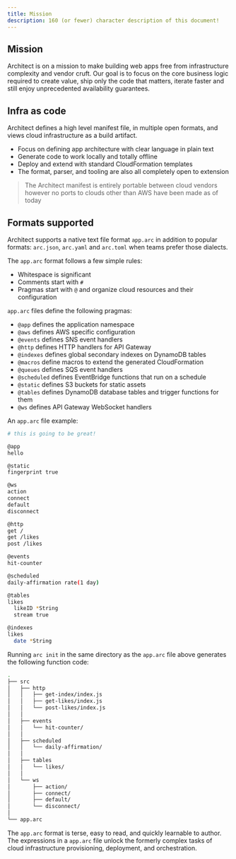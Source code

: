 ```yaml
---
title: Mission
description: 160 (or fewer) character description of this document!
---
```


## Mission

Architect is on a mission to make building web apps free from infrastructure complexity and vendor cruft. Our goal is to focus on the core business logic required to create value, ship only the code that matters, iterate faster and still enjoy unprecedented availability guarantees.

## Infra as code

Architect defines a high level manifest file, in multiple open formats, and views cloud infrastructure as a build artifact.

- Focus on defining app architecture with clear language in plain text
- Generate code to work locally and totally offline
- Deploy and extend with standard CloudFormation templates
- The format, parser, and tooling are also all completely open to extension

> The Architect manifest is entirely portable between cloud vendors however no ports to clouds other than AWS have been made as of today

## Formats supported

Architect supports a native text file format `app.arc` in addition to popular formats: `arc.json`, `arc.yaml` and `arc.toml` when teams prefer those dialects.

The `app.arc` format follows a few simple rules:

- Whitespace is significant
- Comments start with `#`
- Pragmas start with `@` and organize cloud resources and their configuration

`app.arc` files define the following pragmas:

- `@app` defines the application namespace
- `@aws` defines AWS specific configuration
- `@events` defines SNS event handlers
- `@http` defines HTTP handlers for API Gateway
- `@indexes` defines global secondary indexes on DynamoDB tables
- `@macros` define macros to extend the generated CloudFormation
- `@queues` defines SQS event handlers
- `@scheduled` defines EventBridge functions that run on a schedule
- `@static` defines S3 buckets for static assets
- `@tables` defines DynamoDB database tables and trigger functions for them
- `@ws` defines API Gateway WebSocket handlers

An `app.arc` file example:

```bash
# this is going to be great!

@app
hello

@static
fingerprint true

@ws
action
connect
default
disconnect

@http
get /
get /likes
post /likes

@events
hit-counter

@scheduled
daily-affirmation rate(1 day)

@tables
likes
  likeID *String
  stream true

@indexes
likes
  date *String
```

Running `arc init` in the same directory as the `app.arc` file above generates the following function code:

```bash
.
├── src
│   ├── http
│   │   ├── get-index/index.js
│   │   ├── get-likes/index.js
│   │   └── post-likes/index.js
│   │
│   ├── events
│   │   └── hit-counter/
│   │
│   ├── scheduled
│   │   └── daily-affirmation/
│   │
│   ├── tables
│   │   └── likes/
│   │
│   └── ws
│       ├── action/
│       ├── connect/
│       ├── default/
│       └── disconnect/
│
└── app.arc
```

The `app.arc` format is terse, easy to read, and quickly learnable to author. The expressions in a `app.arc` file unlock the formerly complex tasks of cloud infrastructure provisioning, deployment, and orchestration.
